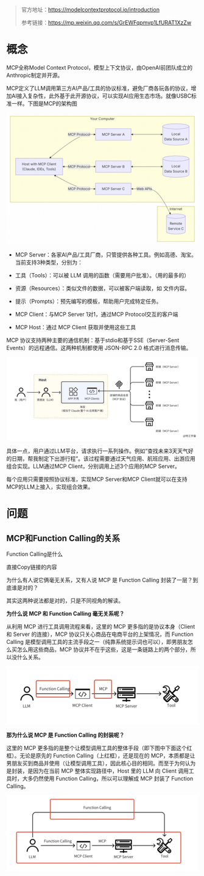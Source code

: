> 官方地址：https://modelcontextprotocol.io/introduction
>
> 参考链接：https://mp.weixin.qq.com/s/GrEWFqpmvp1LfURAT1XzZw

# 概念

MCP全称Model Context Protocol，模型上下文协议，由OpenAI前团队成立的Anthropic制定并开源。

MCP定义了LLM调用第三方AI产品/工具的协议标准，避免厂商各玩各的协议，增加AI接入复杂性，此外基于此开源协议，可以实现AI应用生态市场。就像USBC标准一样。下图是MCP的架构图

![img](./images/MCP/1745831829720-6022f83b-0c0c-46cc-8a3d-089fc643fd0a.png)

- MCP Server：各家AI产品/工具厂商，只管提供各种工具。例如高德、淘宝。当前支持3种类型，分别为：

- 工具（Tools）：可以被 LLM 调用的函数（需要用户批准）。（用的最多的）
- 资源（Resources）：类似文件的数据，可以被客户端读取，如 文件内容。
- 提示（Prompts）：预先编写的模板，帮助用户完成特定任务。

- MCP Client：与MCP Server 1对1，通过MCP Protocol交互的客户端
- MCP Host：通过 MCP Client 获取并使用这些工具

MCP 协议支持两种主要的通信机制：基于stdio和基于SSE（Server-Sent Events）的远程通信。这两种机制都使用 JSON-RPC 2.0 格式进行消息传输。

![img](./images/MCP/1745832111187-3b726e26-1d5d-46a5-a42e-a74766b85a33.png)

具体一点，用户通过LLM平台，请求执行一系列操作。例如“查找未来3天天气好的日期，帮我制定下出游行程”。该过程需要通过天气应用、航班应用、出游应用组合实现。LLM通过MCP Client，分别调用上述3个应用的MCP Server。

每个应用只需要按照协议标准，实现MCP Server和MCP Client就可以在支持MCP的LLM上接入，实现组合效果。



# 问题

## MCP和Function Calling的关系

Function Calling是什么

直接Copy链接的内容

为什么有人说它俩毫无关系，又有人说 MCP 是 Function Calling 封装了一层？到底谁是对的？

其实这两种说法都是对的，只是不同视角的解读。

**为什么说 MCP 和 Function Calling 毫无关系呢？**

从利用 MCP 进行工具调用流程来看，这里的 MCP 更多指的是协议本身（Client 和 Server 的连接），MCP 协议只关心商品在电商平台的上架情况，而 Function Calling 是模型调用工具的主流手段之一（纯靠系统提示词也可以），即男朋友怎么买怎么用这些商品，MCP 协议并不在乎这些，这是一条链路上的两个部分，所以没什么关系。

![img](./images/MCP/1745832508074-8332380b-c579-4886-8d54-e8ee5d73d712.webp)

**那为什么说 MCP 是 Function Calling 的封装呢？**

这里的 MCP 更多指的是整个让模型调用工具的整体手段（即下图中下面这个红框）。无论是原先的 Function Calling（上红框），还是现在的 MCP，本质都是让男朋友买到商品并使用（让模型调用工具），因此核心目的相同。而至于为何认为是封装，是因为在当前 MCP 整体实现路径中，Host 里的 LLM 向 Client 调用工具时，大多仍然使用 Function Calling，所以可以理解成 MCP 封装了 Function Calling。

![img](./images/MCP/1745832508123-c38a8f91-a0f4-4926-9b49-948b33e10e7d.webp)